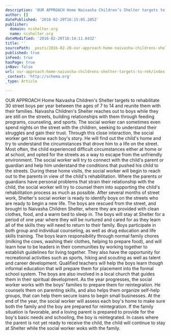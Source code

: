```yaml
---
description: 'OUR APPROACH Home Naivasha Children’s Shelter targets to rehabilitate 30 street boys per year between the ages of 7 to 14 and reunite them with their families. '
author: []
datePublished: '2016-02-20T16:15:05.285Z'
publisher:
  domain: ncshelter.org
  name: ncshelter.org
dateModified: '2016-02-20T16:14:11.043Z'
title: ''
sourcePath: _posts/2016-02-20-our-approach-home-naivasha-childrens-shelter-targets-to-reh.md
published: true
inFeed: true
hasPage: true
inNav: false
url: our-approach-home-naivasha-childrens-shelter-targets-to-reh/index.html
_context: 'http://schema.org'
_type: Article

---
```

OUR APPROACH Home Naivasha Children's Shelter targets to rehabilitate 30 street boys per year between the ages of 7 to 14 and reunite them with their families. Naivasha Children's Shelter reaches out to boys while they are still on the streets, building relationships with them through feeding programs, counseling, and sports. The social worker can sometimes even spend nights on the street with the children, seeking to understand their struggles and gain their trust. Through this close interaction, the social worker get to know each boy's story. He will find out the child's home and try to understand the circumstances that drove him to a life on the street. Most often, the child experienced difficult circumstances either at home or at school, and opted for the streets as a way to escape from the unfriendly environment. The social worker will try to connect with the child's parent or guardian and help him understand the conditions that pushed his child to the streets. During these home visits, the social worker will begin to reach out to the parents in view of the child's rehabilitation. Where the parents or guardians have personal problems that strain their relationship with the child, the social worker will try to counsel them into supporting the child's rehabilitation process as much as possible. After several months of street work, Shelter's social worker is ready to identify boys on the streets who are ready to begin a new life. The boys are rescued from the street, and brought to Naivasha Children Shelter, where they are provided with clean clothes, food, and a warm bed to sleep in. The boys will stay at Shelter for a period of one year where they will be nurtured and cared for as they learn all of the skills they will need to return to their family. Boys participate in both group and individual counseling, as well as drug education and life skills training. The boys learn responsibility through normal family chores (milking the cows, washing their clothes, helping to prepare food), and will learn how to be leaders in their communities by working together to establish guidelines for living together. They also have the opportunity for recreational activities such as sports, hiking and scouting as well as talent and career development. Qualified teachers will help the boys learn though informal education that will prepare them for placement into the formal school system. The boys are also involved in a local church that guides them in their spiritual development. As the year progresses, the social worker works with the boys' families to prepare them for reintegration. He counsels them on parenting skills, and also helps them organize self-help groups, that can help them secure loans to begin small businesses. At the end of the year, the social worker will assess each boy's home to make sure both the family and the boy are prepared for reintegration. If the family situation is favorable, and a loving parent is prepared to provide for the boy's basic needs and schooling, the boy is reintegrated. In cases where the parent is not yet ready to receive the child, the child will continue to stay at Shelter while the social worker woks with the family.